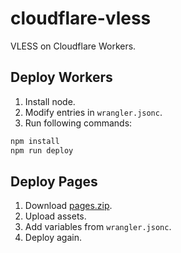 # cloudflare-vless

VLESS on Cloudflare Workers.

## Deploy Workers

1. Install node.
2. Modify entries in `wrangler.jsonc`.
3. Run following commands:

```bash
npm install
npm run deploy
```

## Deploy Pages

1. Download [pages.zip](https://github.com/vtew/cloudflare-vless/archive/refs/heads/pages.zip).
2. Upload assets.
3. Add variables from `wrangler.jsonc`.
4. Deploy again.
